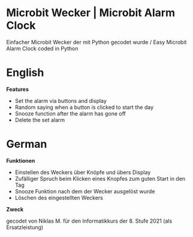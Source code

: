 # Microbit Wecker | Microbit Alarm Clock 



Einfacher Microbit Wecker der mit Python gecodet wurde / Easy Microbit Alarm Clock coded in Python

# English


**Features**

+ Set the alarm via buttons and display<br/>
+ Random saying when a button is clicked to start the day<br/>
+ Snooze function after the alarm has gone off<br/>
+ Delete the set alarm<br/>

# German


**Funktionen**

+ Einstellen des Weckers über Knöpfe und übers Display<br/>
+ Zufälliger Spruch beim Klicken eines Knopfes zum guten Start in den Tag<br/>
+ Snooze Funktion nach dem der Wecker ausgelöst wurde<br/>
+ Löschen des eingestellten Weckers<br/>


**Zweck**<br/>

gecodet von Niklas M. für den Informatikkurs der 8. Stufe 2021 (als Ersatzleistung)<br/>
